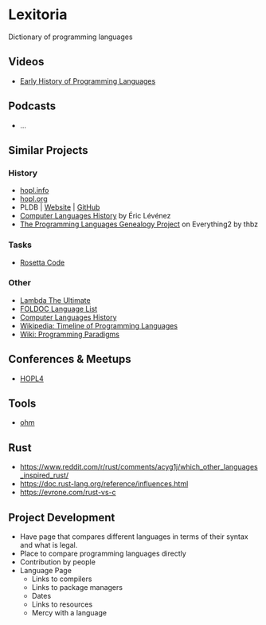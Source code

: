 # Lexitoria
Dictionary of programming languages

## Videos
- [Early History of Programming Languages](https://www.youtube.com/watch?v=GHT7sWD3-Ho)

## Podcasts
- ...

## Similar Projects
### History
- [hopl.info](https://hopl.info)
- [hopl.org](https://hopl.org)
- PLDB | [Website](https://pldb.com) | [GitHub](https://github.com/breck7/pldb)
- [Computer Languages History](https://www.levenez.com/lang/) by Éric Lévénez
- [The Programming Languages Genealogy Project](https://everything2.com/title/the+Programming+Languages+Genealogy+Project) on Everything2 by thbz

### Tasks
- [Rosetta Code](http://www.rosettacode.org)

### Other
- [Lambda The Ultimate](lambda-the-ultimate.org)
- [FOLDOC Language List](https://foldoc.org/contents/language.html)
- [Computer Languages History](https://www.levenez.com/lang/)
- [Wikipedia: Timeline of Programming Languages](https://en.wikipedia.org/wiki/Timeline_of_programming_languages)
- [Wiki: Programming Paradigms](https://en.wikipedia.org/wiki/Comparison_of_programming_paradigms)

## Conferences & Meetups
- [HOPL4](https://hopl4.sigplan.org)

## Tools
- [ohm](https://github.com/harc/ohm)

## Rust
- https://www.reddit.com/r/rust/comments/acyg1j/which_other_languages_inspired_rust/
- https://doc.rust-lang.org/reference/influences.html
- https://evrone.com/rust-vs-c

## Project Development
- Have page that compares different languages in terms of their syntax and what is legal.
- Place to compare programming languages directly
- Contribution by people
- Language Page
  - Links to compilers
  - Links to package managers
  - Dates
  - Links to resources 
  - Mercy with a language
